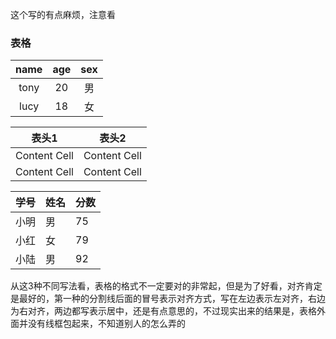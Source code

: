 这个写的有点麻烦，注意看
### 表格
| name | age | sex |
|:-------:|:------:|:--------:|
| tony | 20  |  男 |
| lucy | 18  |  女 |

表头1 | 表头2
------------ | ------------
Content Cell | Content Cell
Content Cell | Content Cell

学号|姓名|分数
-|-|-
小明|男|75
小红|女|79
小陆|男|92
从这3种不同写法看，表格的格式不一定要对的非常起，但是为了好看，对齐肯定是最好的，第一种的分割线后面的冒号表示对齐方式，写在左边表示左对齐，右边为右对齐，两边都写表示居中，还是有点意思的，不过现实出来的结果是，表格外面并没有线框包起来，不知道别人的怎么弄的